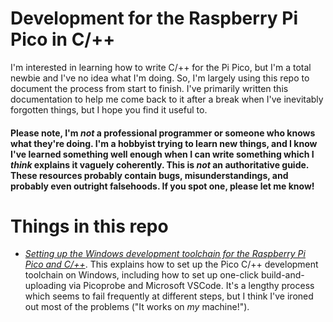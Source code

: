 # Development for the Raspberry Pi Pico in C/++

I'm interested in learning how to write C/++ for the Pi Pico, but I'm a total newbie and I've no idea what I'm doing.  So, I'm largely using this repo to document the process from start to finish.  I've primarily written this documentation to help me come back to it after a break when I've inevitably forgotten things, but I hope you find it useful to.

#### Please note, I'm *not* a professional programmer or someone who knows what they're doing.  I'm a hobbyist trying to learn new things, and I know I've learned something well enough when I can write something which I *think* explains it vaguely coherently.  This is *not* an authoritative guide.  These resources probably contain bugs, misunderstandings, and probably even outright falsehoods.  If you spot one, please let me know! ####  

# Things in this repo
* [*Setting up the Windows development toolchain for the Raspberry Pi Pico and C/++*](https://github.com/UnfinishedStuff/C-Development-for-Raspberry-Pi-Pico/blob/main/Setting-up-the-Windows-toolchain/Readme.md).  This explains how to set up the Pico C/++ development toolchain on Windows, including how to set up one-click build-and-uploading via Picoprobe and Microsoft VSCode.  It's a lengthy process which seems to fail frequently at different steps, but I think I've ironed out most of the problems ("It works on *my* machine!").
